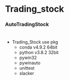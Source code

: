 # Trading_stock

### AutoTradingStock   
#

+ Trading_Stock use pkg
     + conda v4.9.2 64bit  
     + python v3.8.2 32bit   
     + pywin32   
     + pywinauto
     + unittest
     + slacker 
  